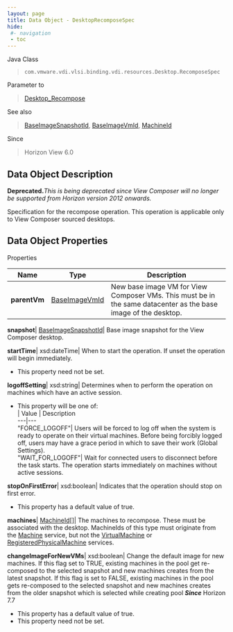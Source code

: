 ```yaml
---
layout: page
title: Data Object - DesktopRecomposeSpec
hide:
 #- navigation
 - toc
---
```






Java Class  
> `com.vmware.vdi.vlsi.binding.vdi.resources.Desktop.RecomposeSpec`

Parameter to  
> [Desktop_Recompose](vdi.resources.Desktop.md#recompose)

See also  
> [BaseImageSnapshotId](vdi.entity.BaseImageSnapshotId.md), [BaseImageVmId](vdi.entity.BaseImageVmId.md), [MachineId](vdi.entity.MachineId.md)

Since  
> Horizon View 6.0


## Data Object Description 

**Deprecated.**_This is being deprecated since View Composer will no longer be supported from Horizon version 2012 onwards._

Specification for the recompose operation. This operation is applicable only to View Composer sourced desktops. 

## Data Object Properties

Properties

Name |  Type |  Description   
---|---|---  
**parentVm**| [BaseImageVmId](vdi.entity.BaseImageVmId.md)|  New base image VM for View Composer VMs. This must be in the same datacenter as the base image of the desktop.   
  
**snapshot**| [BaseImageSnapshotId](vdi.entity.BaseImageSnapshotId.md)|  Base image snapshot for the View Composer desktop.   
  
**startTime**|  xsd:dateTime|  When to start the operation. If unset the operation will begin immediately.   


* This property need not be set.

  
**logoffSetting**|  xsd:string|  Determines when to perform the operation on machines which have an active session.   


  * This property will be one of:  
|  Value |  Description   
---|---  
"FORCE_LOGOFF"| Users will be forced to log off when the system is ready to operate on their virtual machines. Before being forcibly logged off, users may have a grace period in which to save their work (Global Settings).  
"WAIT_FOR_LOGOFF"| Wait for connected users to disconnect before the task starts. The operation starts immediately on machines without active sessions.  

  
**stopOnFirstError**|  xsd:boolean|  Indicates that the operation should stop on first error.   


  * This property has a default value of true.

  
**machines**| [MachineId[]](vdi.entity.MachineId.md)|  The machines to recompose. These must be associated with the desktop. MachineIds of this type must originate from the [Machine](vdi.resources.Machine.md) service, but not the [VirtualMachine](vdi.utils.virtualcenter.VirtualMachine.md) or [RegisteredPhysicalMachine](vdi.resources.RegisteredPhysicalMachine.md) services.   
  
**changeImageForNewVMs**|  xsd:boolean|  Change the default image for new machines. If this flag set to TRUE, existing machines in the pool get re-composed to the selected snapshot and new machines creates from the latest snapshot. If this flag is set to FALSE, existing machines in the pool gets re-composed to the selected snapshot and new machines creates from the older snapshot which is selected while creating pool  **_Since_** Horizon 7.7  


  * This property has a default value of true.
* This property need not be set.

  
  
  
 
  
  
